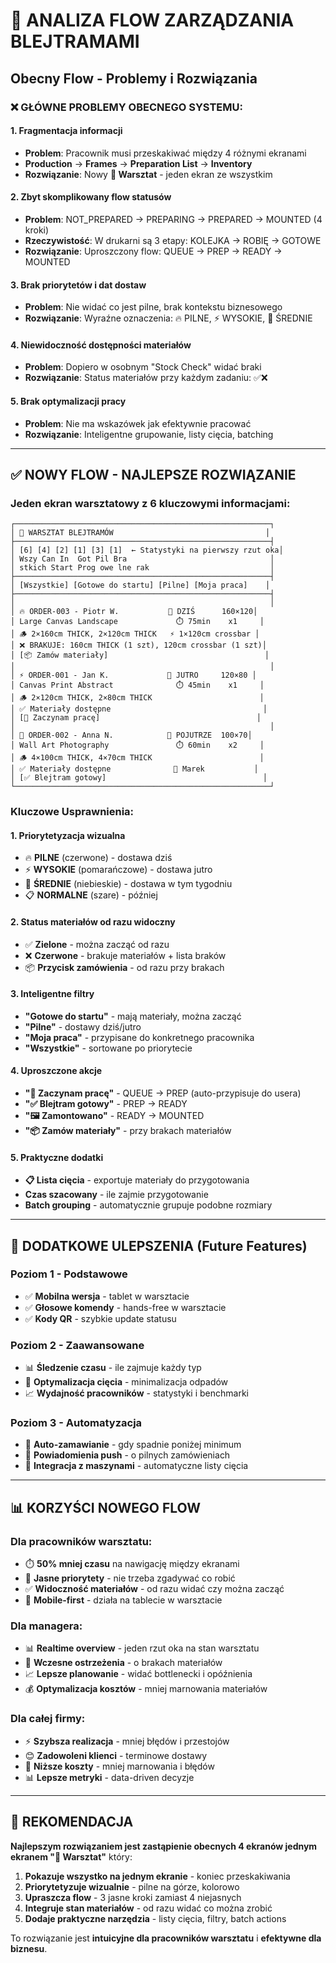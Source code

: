 # 🔨 ANALIZA FLOW ZARZĄDZANIA BLEJTRAMAMI

## **Obecny Flow - Problemy i Rozwiązania**

### ❌ **GŁÓWNE PROBLEMY OBECNEGO SYSTEMU:**

#### 1. **Fragmentacja informacji**
- **Problem**: Pracownik musi przeskakiwać między 4 różnymi ekranami
- **Production** → **Frames** → **Preparation List** → **Inventory**
- **Rozwiązanie**: Nowy **🔨 Warsztat** - jeden ekran ze wszystkim

#### 2. **Zbyt skomplikowany flow statusów**
- **Problem**: NOT_PREPARED → PREPARING → PREPARED → MOUNTED (4 kroki)
- **Rzeczywistość**: W drukarni są 3 etapy: KOLEJKA → ROBIĘ → GOTOWE
- **Rozwiązanie**: Uproszczony flow: QUEUE → PREP → READY → MOUNTED

#### 3. **Brak priorytetów i dat dostaw**
- **Problem**: Nie widać co jest pilne, brak kontekstu biznesowego  
- **Rozwiązanie**: Wyraźne oznaczenia: 🔥 PILNE, ⚡ WYSOKIE, 📅 ŚREDNIE

#### 4. **Niewidoczność dostępności materiałów**
- **Problem**: Dopiero w osobnym "Stock Check" widać braki
- **Rozwiązanie**: Status materiałów przy każdym zadaniu: ✅❌

#### 5. **Brak optymalizacji pracy**
- **Problem**: Nie ma wskazówek jak efektywnie pracować  
- **Rozwiązanie**: Inteligentne grupowanie, listy cięcia, batching

---

## **✅ NOWY FLOW - NAJLEPSZE ROZWIĄZANIE**

### **Jeden ekran warsztatowy z 6 kluczowymi informacjami:**

```
┌─────────────────────────────────────────────────────────┐
│ 🔨 WARSZTAT BLEJTRAMÓW                                  │
├─────────────────────────────────────────────────────────┤
│ [6] [4] [2] [1] [3] [1]  ← Statystyki na pierwszy rzut oka│
│ Wszy Can In  Got Pil Bra                                │
│ stkich Start Prog owe lne rak                           │
├─────────────────────────────────────────────────────────┤
│ [Wszystkie] [Gotowe do startu] [Pilne] [Moja praca]    │
├─────────────────────────────────────────────────────────┤
│                                                         │
│ 🔥 ORDER-003 - Piotr W.           📅 DZIŚ      160×120│
│ Large Canvas Landscape             ⏱️ 75min    x1     │
│ 🪵 2×160cm THICK, 2×120cm THICK   ⚡ 1×120cm crossbar │
│ ❌ BRAKUJE: 160cm THICK (1 szt), 120cm crossbar (1 szt)│
│ [📦 Zamów materiały]                                   │
│                                                         │
│ ⚡ ORDER-001 - Jan K.             📅 JUTRO     120×80 │
│ Canvas Print Abstract              ⏱️ 45min    x1     │
│ 🪵 2×120cm THICK, 2×80cm THICK                        │
│ ✅ Materiały dostępne                                  │
│ [🔨 Zaczynam pracę]                                   │
│                                                         │
│ 📅 ORDER-002 - Anna N.            📅 POJUTRZE  100×70│
│ Wall Art Photography               ⏱️ 60min    x2     │
│ 🪵 4×100cm THICK, 4×70cm THICK                        │
│ ✅ Materiały dostępne              👤 Marek           │
│ [✅ Blejtram gotowy]                                   │
└─────────────────────────────────────────────────────────┘
```

### **Kluczowe Usprawnienia:**

#### 1. **Priorytetyzacja wizualna**
- 🔥 **PILNE** (czerwone) - dostawa dziś
- ⚡ **WYSOKIE** (pomarańczowe) - dostawa jutro  
- 📅 **ŚREDNIE** (niebieskie) - dostawa w tym tygodniu
- 📋 **NORMALNE** (szare) - później

#### 2. **Status materiałów od razu widoczny**
- ✅ **Zielone** - można zacząć od razu
- ❌ **Czerwone** - brakuje materiałów + lista braków
- 📦 **Przycisk zamówienia** - od razu przy brakach

#### 3. **Inteligentne filtry**
- **"Gotowe do startu"** - mają materiały, można zacząć
- **"Pilne"** - dostawy dziś/jutro
- **"Moja praca"** - przypisane do konkretnego pracownika
- **"Wszystkie"** - sortowane po priorytecie

#### 4. **Uproszczone akcje**
- **"🔨 Zaczynam pracę"** - QUEUE → PREP (auto-przypisuje do usera)
- **"✅ Blejtram gotowy"** - PREP → READY  
- **"🖼️ Zamontowano"** - READY → MOUNTED
- **"📦 Zamów materiały"** - przy brakach materiałów

#### 5. **Praktyczne dodatki**
- **📋 Lista cięcia** - exportuje materiały do przygotowania
- **Czas szacowany** - ile zajmie przygotowanie
- **Batch grouping** - automatycznie grupuje podobne rozmiary

---

## **🚀 DODATKOWE ULEPSZENIA (Future Features)**

### **Poziom 1 - Podstawowe**
- ✅ **Mobilna wersja** - tablet w warsztacie
- ✅ **Głosowe komendy** - hands-free w warsztacie  
- ✅ **Kody QR** - szybkie update statusu

### **Poziom 2 - Zaawansowane**
- 📊 **Śledzenie czasu** - ile zajmuje każdy typ
- 🎯 **Optymalizacja cięcia** - minimalizacja odpadów
- 📈 **Wydajność pracowników** - statystyki i benchmarki

### **Poziom 3 - Automatyzacja**
- 🤖 **Auto-zamawianie** - gdy spadnie poniżej minimum
- 📱 **Powiadomienia push** - o pilnych zamówieniach
- 🔗 **Integracja z maszynami** - automatyczne listy cięcia

---

## **📊 KORZYŚCI NOWEGO FLOW**

### **Dla pracowników warsztatu:**
- ⏱️ **50% mniej czasu** na nawigację między ekranami
- 🎯 **Jasne priorytety** - nie trzeba zgadywać co robić
- ✅ **Widoczność materiałów** - od razu widać czy można zacząć
- 📱 **Mobile-first** - działa na tablecie w warsztacie

### **Dla managera:**
- 📊 **Realtime overview** - jeden rzut oka na stan warsztatu
- 🚨 **Wczesne ostrzeżenia** - o brakach materiałów  
- 📈 **Lepsze planowanie** - widać bottlenecki i opóźnienia
- 💰 **Optymalizacja kosztów** - mniej marnowania materiałów

### **Dla całej firmy:**
- ⚡ **Szybsza realizacja** - mniej błędów i przestojów
- 😊 **Zadowoleni klienci** - terminowe dostawy
- 💸 **Niższe koszty** - mniej marnowania i błędów
- 📊 **Lepsze metryki** - data-driven decyzje

---

## **🎯 REKOMENDACJA**

**Najlepszym rozwiązaniem jest zastąpienie obecnych 4 ekranów jednym ekranem "🔨 Warsztat"** który:

1. **Pokazuje wszystko na jednym ekranie** - koniec przeskakiwania
2. **Priorytetyzuje wizualnie** - pilne na górze, kolorowo  
3. **Upraszcza flow** - 3 jasne kroki zamiast 4 niejasnych
4. **Integruje stan materiałów** - od razu widać co można zrobić
5. **Dodaje praktyczne narzędzia** - listy cięcia, filtry, batch actions

To rozwiązanie jest **intuicyjne dla pracowników warsztatu** i **efektywne dla biznesu**.